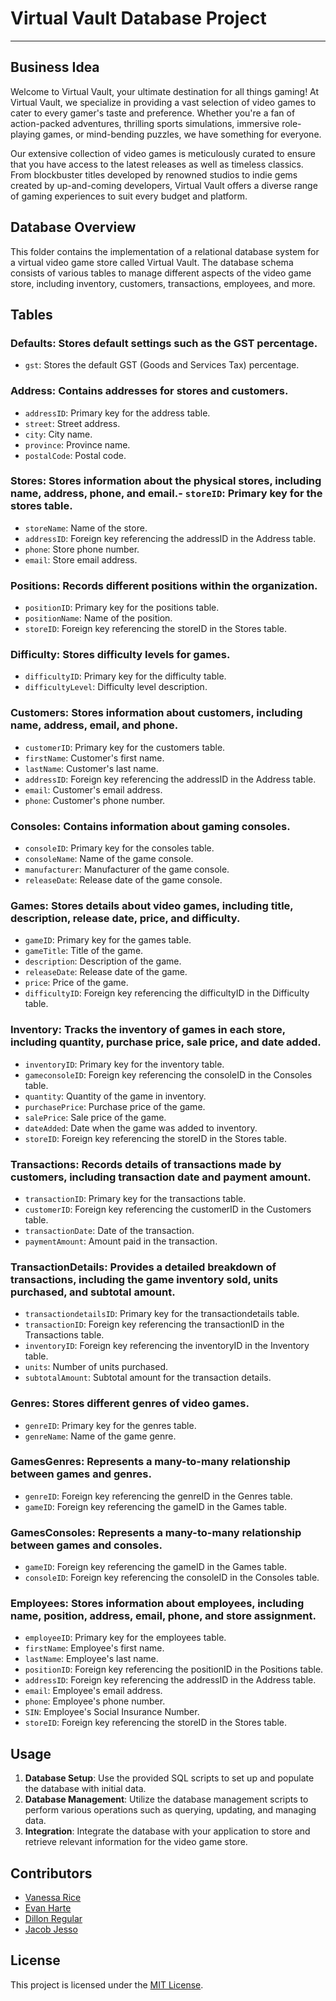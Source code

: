 # Virtual Vault Database Project
---

## Business Idea

Welcome to Virtual Vault, your ultimate destination for all things gaming! At Virtual Vault, we specialize in providing a vast selection of video games to cater to every gamer's taste and preference. Whether you're a fan of action-packed adventures, thrilling sports simulations, immersive role-playing games, or mind-bending puzzles, we have something for everyone.

Our extensive collection of video games is meticulously curated to ensure that you have access to the latest releases as well as timeless classics. From blockbuster titles developed by renowned studios to indie gems created by up-and-coming developers, Virtual Vault offers a diverse range of gaming experiences to suit every budget and platform.

## Database Overview

This folder contains the implementation of a relational database system for a virtual video game store called Virtual Vault. The database schema consists of various tables to manage different aspects of the video game store, including inventory, customers, transactions, employees, and more.

## Tables
### Defaults: Stores default settings such as the GST percentage.
- `gst`: Stores the default GST (Goods and Services Tax) percentage.

### Address: Contains addresses for stores and customers.
- `addressID`: Primary key for the address table.
- `street`: Street address.
- `city`: City name.
- `province`: Province name.
- `postalCode`: Postal code.

### Stores: Stores information about the physical stores, including name, address, phone, and email.- `storeID`: Primary key for the stores table.
- `storeName`: Name of the store.
- `addressID`: Foreign key referencing the addressID in the Address table.
- `phone`: Store phone number.
- `email`: Store email address.

### Positions: Records different positions within the organization.
- `positionID`: Primary key for the positions table.
- `positionName`: Name of the position.
- `storeID`: Foreign key referencing the storeID in the Stores table.

### Difficulty: Stores difficulty levels for games.
- `difficultyID`: Primary key for the difficulty table.
- `difficultyLevel`: Difficulty level description.

### Customers: Stores information about customers, including name, address, email, and phone.
- `customerID`: Primary key for the customers table.
- `firstName`: Customer's first name.
- `lastName`: Customer's last name.
- `addressID`: Foreign key referencing the addressID in the Address table.
- `email`: Customer's email address.
- `phone`: Customer's phone number.

### Consoles: Contains information about gaming consoles.
- `consoleID`: Primary key for the consoles table.
- `consoleName`: Name of the game console.
- `manufacturer`: Manufacturer of the game console.
- `releaseDate`: Release date of the game console.

### Games: Stores details about video games, including title, description, release date, price, and difficulty.
- `gameID`: Primary key for the games table.
- `gameTitle`: Title of the game.
- `description`: Description of the game.
- `releaseDate`: Release date of the game.
- `price`: Price of the game.
- `difficultyID`: Foreign key referencing the difficultyID in the Difficulty table.

### Inventory: Tracks the inventory of games in each store, including quantity, purchase price, sale price, and date added.
- `inventoryID`: Primary key for the inventory table.
- `gameconsoleID`: Foreign key referencing the consoleID in the Consoles table.
- `quantity`: Quantity of the game in inventory.
- `purchasePrice`: Purchase price of the game.
- `salePrice`: Sale price of the game.
- `dateAdded`: Date when the game was added to inventory.
- `storeID`: Foreign key referencing the storeID in the Stores table.

### Transactions: Records details of transactions made by customers, including transaction date and payment amount.
- `transactionID`: Primary key for the transactions table.
- `customerID`: Foreign key referencing the customerID in the Customers table.
- `transactionDate`: Date of the transaction.
- `paymentAmount`: Amount paid in the transaction.

### TransactionDetails: Provides a detailed breakdown of transactions, including the game inventory sold, units purchased, and subtotal amount.
- `transactiondetailsID`: Primary key for the transactiondetails table.
- `transactionID`: Foreign key referencing the transactionID in the Transactions table.
- `inventoryID`: Foreign key referencing the inventoryID in the Inventory table.
- `units`: Number of units purchased.
- `subtotalAmount`: Subtotal amount for the transaction details.

### Genres: Stores different genres of video games.
- `genreID`: Primary key for the genres table.
- `genreName`: Name of the game genre.

### GamesGenres: Represents a many-to-many relationship between games and genres.
- `genreID`: Foreign key referencing the genreID in the Genres table.
- `gameID`: Foreign key referencing the gameID in the Games table.

### GamesConsoles: Represents a many-to-many relationship between games and consoles.
- `gameID`: Foreign key referencing the gameID in the Games table.
- `consoleID`: Foreign key referencing the consoleID in the Consoles table.

### Employees: Stores information about employees, including name, position, address, email, phone, and store assignment.
- `employeeID`: Primary key for the employees table.
- `firstName`: Employee's first name.
- `lastName`: Employee's last name.
- `positionID`: Foreign key referencing the positionID in the Positions table.
- `addressID`: Foreign key referencing the addressID in the Address table.
- `email`: Employee's email address.
- `phone`: Employee's phone number.
- `SIN`: Employee's Social Insurance Number.
- `storeID`: Foreign key referencing the storeID in the Stores table.

## Usage

1. **Database Setup**: Use the provided SQL scripts to set up and populate the database with initial data.
2. **Database Management**: Utilize the database management scripts to perform various operations such as querying, updating, and managing data.
3. **Integration**: Integrate the database with your application to store and retrieve relevant information for the video game store.

## Contributors

- [Vanessa Rice](https://github.com/infuriated-mink)
- [Evan Harte](https://github.com/evanharte)
- [Dillon Regular](https://github.com/vapidsoup)
- [Jacob Jesso](https://github.com/JeeecobTheAlien)

## License

This project is licensed under the [MIT License](LICENSE).
